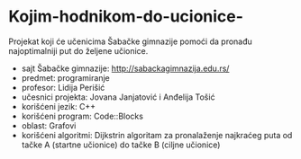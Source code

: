 # Kojim-hodnikom-do-ucionice-
Projekat koji će učenicima Šabačke gimnazije pomoći da pronađu najoptimalniji put do željene učionice. 
- sajt Šabačke gimnazije: http://sabackagimnazija.edu.rs/
- predmet: programiranje
- profesor: Lidija Perišić
- učesnici projekta: Jovana Janjatović i Anđelija Tošić
- korišćeni jezik: C++
- korišćeni program: Code::Blocks
- oblast: Grafovi
- korišćeni algoritmi: Dijkstrin algoritam za pronalaženje najkraćeg puta od tačke A (startne učionice) do tačke B (ciljne učionice)
